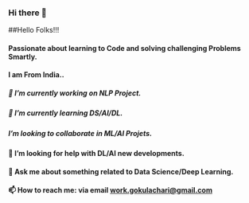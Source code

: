 ### Hi there 👋

##Hello Folks!!!

#### Passionate about learning to Code and solving challenging Problems Smartly.
#### I am From India..
##### 🔭 I’m currently working on NLP Project.
##### 🌱 I’m currently learning DS/AI/DL.
##### I’m looking to collaborate in ML/AI Projets.
#### 🤔 I’m looking for help with DL/AI new developments.
#### 💬 Ask me about something related to Data Science/Deep Learning.
#### 📫 How to reach me: via email work.gokulachari@gmail.com




